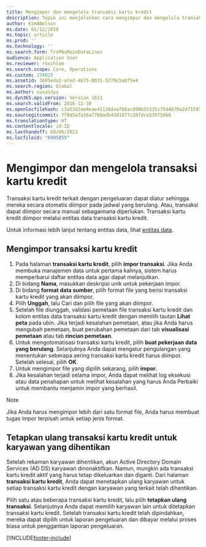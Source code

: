 ```yaml
---
title: Mengimpor dan mengelola transaksi kartu kredit
description: Topik ini menjelaskan cara mengimpor dan mengelola transaksi kartu kredit terkait pengeluaran. Transaksi ini dapat diatur sehingga mereka secara otomatis diimpor pada jadwal berulang, atau mereka dapat secara manual diimpor sebagaimana diperlukan.
author: KimANelson
ms.date: 01/12/2018
ms.topic: article
ms.prod: ''
ms.technology: ''
ms.search.form: TrvPbsMainDataLines
audience: Application User
ms.reviewer: roschlom
ms.search.scope: Core, Operations
ms.custom: 274023
ms.assetid: 3605eda1-a7ed-4675-8031-5279c5a8f5e4
ms.search.region: Global
ms.author: suvaidya
ms.dyn365.ops.version: Version 1611
ms.search.validFrom: 2016-11-30
ms.openlocfilehash: c3a53d2ae4eae411364aaf68ac806b55335c75d4870a24715954ccae327f4358
ms.sourcegitcommit: 7f8d1e7a16af769adb43d1877c28fdce53975db8
ms.translationtype: HT
ms.contentlocale: id-ID
ms.lasthandoff: 08/06/2021
ms.locfileid: "6995855"
---
```

# <a name="import-and-maintain-credit-card-transactions"></a>Mengimpor dan mengelola transaksi kartu kredit

Transaksi kartu kredit terkait dengan pengeluaran dapat diatur sehingga mereka secara otomatis diimpor pada jadwal yang berulang. Atau, transaksi dapat diimpor secara manual sebagaimana diperlukan. Transaksi kartu kredit diimpor melalui entitas data transaksi kartu kredit.

Untuk informasi lebih lanjut tentang entitas data, lihat [entitas data](/dynamics365/fin-ops-core/dev-itpro/data-entities/data-entities).

## <a name="import-credit-card-transactions"></a>Mengimpor transaksi kartu kredit

1. Pada halaman **transaksi kartu kredit**, pilih **impor transaksi**. Jika Anda membuka manajemen data untuk pertama kalinya, sistem harus memperbarui daftar entitas data agar dapat melanjutkan.
2. Di bidang **Nama**, masukkan deskripsi unik untuk pekerjaan impor.
3. Di bidang **format data sumber**, pilih format file yang berisi transaksi kartu kredit yang akan diimpor.
4. Pilih **Unggah**, lalu Cari dan pilih file yang akan diimpor.
5. Setelah file diunggah, validasi pemetaan file transaksi kartu kredit dan kolom entitas data transaksi kartu kredit dengan memilih tautan **Lihat peta** pada ubin. Jika terjadi kesalahan pemetaan, atau jika Anda harus mengubah pemetaan, buat perubahan pemetaan dari tab **visualisasi pemetaan** atau tab **rincian pemetaan**.
6. Untuk mengotomatisasi transaksi kartu kredit, pilih **buat pekerjaan data yang berulang**. Selanjutnya Anda dapat mengatur pengulangan yang menentukan seberapa sering transaksi kartu kredit harus diimpor. Setelah selesai, pilih **OK**.
7. Untuk mengimpor file yang dipilih sekarang, pilih **impor**.
8. Jika kesalahan terjadi selama impor, Anda dapat melihat log eksekusi atau data penahapan untuk melihat kesalahan yang harus Anda Perbaiki untuk membantu menjamin impor yang berhasil.

> [!NOTE]
> Jika Anda harus mengimpor lebih dari satu format file, Anda harus membuat tugas impor terpisah untuk setiap jenis format.

## <a name="reassign-the-credit-card-transactions-for-terminated-employees"></a>Tetapkan ulang transaksi kartu kredit untuk karyawan yang dihentikan

Setelah rekaman karyawan dihentikan, akun Active Directory Domain Services (AD DS) karyawan dinonaktifkan. Namun, mungkin ada transaksi kartu kredit aktif yang harus tetap dikeluarkan dan diganti. Dari halaman **transaksi kartu kredit**, Anda dapat menetapkan ulang karyawan untuk setiap transaksi kartu kredit dengan karyawan yang terkait telah dihentikan.

Pilih satu atau beberapa transaksi kartu kredit, lalu pilih **tetapkan ulang transaksi**. Selanjutnya Anda dapat memilih karyawan lain untuk ditetapkan transaksi kartu kredit. Setelah transaksi kartu kredit telah dipindahkan, mereka dapat dipilih untuk laporan pengeluaran dan dibayar melalui proses biasa untuk penggantian laporan pengeluaran.


[!INCLUDE[footer-include](../includes/footer-banner.md)]